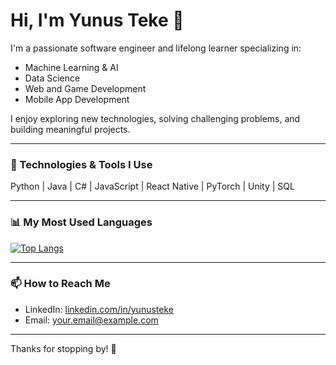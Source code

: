 # Hi, I'm Yunus Teke 👋

I'm a passionate software engineer and lifelong learner specializing in:
- Machine Learning & AI
- Data Science
- Web and Game Development
- Mobile App Development

I enjoy exploring new technologies, solving challenging problems, and building meaningful projects.

---

### 🔧 Technologies & Tools I Use

Python | Java | C# | JavaScript | React Native | PyTorch | Unity | SQL

---

### 📊 My Most Used Languages

[![Top Langs](https://github-readme-stats.vercel.app/api/top-langs/?username=yunusteke&layout=compact&theme=dark)](https://github.com/anuraghazra/github-readme-stats)

---

### 📫 How to Reach Me

- LinkedIn: [linkedin.com/in/yunusteke](https://linkedin.com/in/yunusteke)  
- Email: your.email@example.com

---

Thanks for stopping by! 🚀
